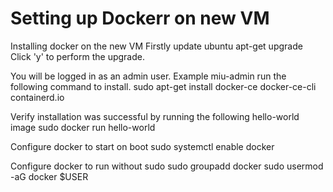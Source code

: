 # Setting up Dockerr on new VM
Installing docker on the new VM
Firstly update ubuntu
apt-get upgrade
Click 'y' to perform the upgrade.

You will be logged in as an admin user. Example miu-admin
run the following command to install. sudo apt-get install docker-ce docker-ce-cli containerd.io


Verify installation was successful by running the following hello-world image 
sudo docker run hello-world

Configure docker to start on boot
sudo systemctl enable docker

Configure docker to run without sudo 
sudo groupadd docker
sudo usermod -aG docker $USER
